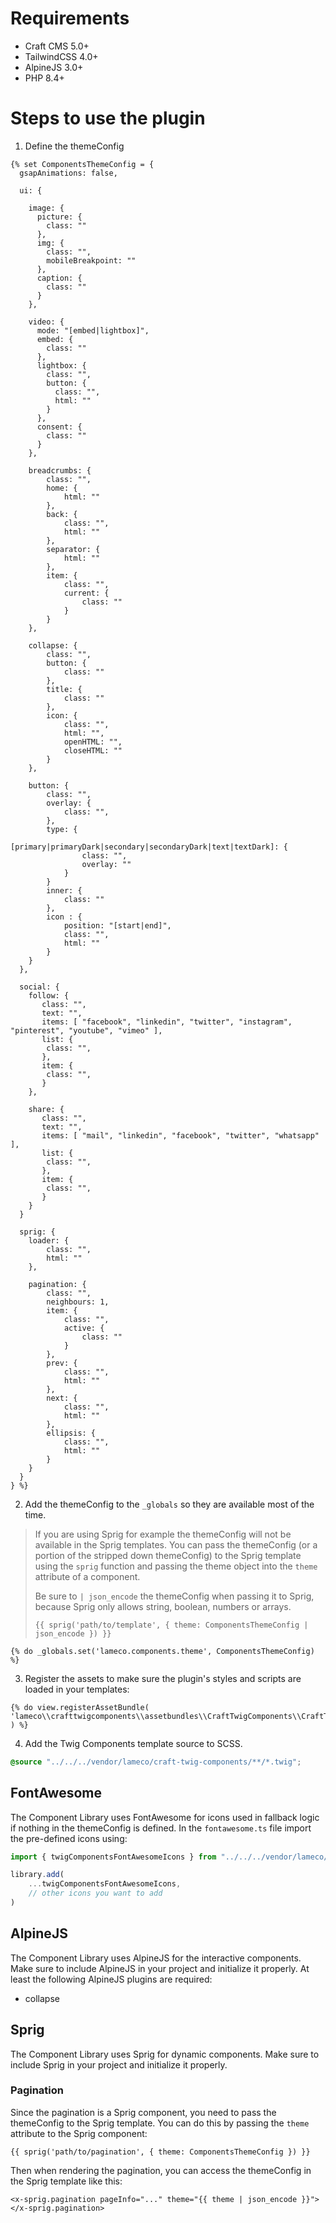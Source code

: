 # Requirements

- Craft CMS 5.0+
- TailwindCSS 4.0+
- AlpineJS 3.0+
- PHP 8.4+

# Steps to use the plugin

1. Define the themeConfig

```twig
{% set ComponentsThemeConfig = {
  gsapAnimations: false,
  
  ui: {

    image: {
      picture: {
        class: ""
      },
      img: {
        class: "",
        mobileBreakpoint: ""
      },
      caption: {
        class: ""
      }
    },
  
    video: {
      mode: "[embed|lightbox]",
      embed: {
        class: ""
      },
      lightbox: {
        class: "",
        button: {
          class: "",
          html: ""
        }
      },
      consent: {
        class: ""
      }
    },
    
    breadcrumbs: {
        class: "",
        home: {
            html: ""
        },
        back: {
            class: "",
            html: ""
        },
        separator: {
            html: ""
        },
        item: {
            class: "",
            current: {
                class: ""
            }
        }
    },
    
    collapse: {
        class: "",
        button: {
            class: ""
        },
        title: {
            class: ""
        },
        icon: {
            class: "",
            html: "",
            openHTML: "",
            closeHTML: ""
        }
    },
    
    button: {
        class: "",
        overlay: {
            class: "",
        },
        type: {
            [primary|primaryDark|secondary|secondaryDark|text|textDark]: {
                class: "",
                overlay: ""
            }        
        }
        inner: {
            class: ""
        },
        icon : {
            position: "[start|end]",
            class: "",
            html: ""
        }
    }
  },
  
  social: {
    follow: {
       class: "",
       text: "",
       items: [ "facebook", "linkedin", "twitter", "instagram", "pinterest", "youtube", "vimeo" ],
       list: {
        class: "",
       },
       item: {
        class: "",
       }
    },
    
    share: {
       class: "",
       text: "",
       items: [ "mail", "linkedin", "facebook", "twitter", "whatsapp" ],
       list: {
        class: "",
       },
       item: {
        class: "",
       }
    }
  }
  
  sprig: {
    loader: {
        class: "",
        html: ""
    },
    
    pagination: {
        class: "",
        neighbours: 1,
        item: {
            class: "",
            active: {
                class: ""
            }
        },
        prev: {
            class: "",
            html: ""
        },
        next: {
            class: "",
            html: ""
        },
        ellipsis: {
            class: "",
            html: ""
        }
    }
  }
} %}
```

2. Add the themeConfig to the `_globals` so they are available most of the time. 

> If you are using Sprig for example the themeConfig will not be available in the Sprig templates. You can pass the themeConfig (or a portion of the stripped down themeConfig) to the Sprig template using the `sprig` function and passing the theme object into the `theme` attribute of a component.
> 
> Be sure to `| json_encode` the themeConfig when passing it to Sprig, because Sprig only allows string, boolean, numbers or arrays.
> 
> ```twig
> {{ sprig('path/to/template', { theme: ComponentsThemeConfig | json_encode }) }}

```twig
{% do _globals.set('lameco.components.theme', ComponentsThemeConfig) %}
```

3. Register the assets to make sure the plugin's styles and scripts are loaded in your templates:

```twig
{% do view.registerAssetBundle(
'lameco\\crafttwigcomponents\\assetbundles\\CraftTwigComponents\\CraftTwigComponentsAsset'
) %}
```

4. Add the Twig Components template source to SCSS.

```scss
@source "../../../vendor/lameco/craft-twig-components/**/*.twig";
```

## FontAwesome

The Component Library uses FontAwesome for icons used in fallback logic if nothing in the themeConfig is defined.
In the `fontawesome.ts` file import the pre-defined icons using:
```js 
import { twigComponentsFontAwesomeIcons } from "../../../vendor/lameco/craft-twig-components/src/assets/ts/fontAwesome";

library.add(
    ...twigComponentsFontAwesomeIcons,
    // other icons you want to add
)
```

## AlpineJS

The Component Library uses AlpineJS for the interactive components. Make sure to include AlpineJS in your project and initialize it properly.
At least the following AlpineJS plugins are required:
- collapse

## Sprig

The Component Library uses Sprig for dynamic components. Make sure to include Sprig in your project and initialize it properly.

### Pagination

Since the pagination is a Sprig component, you need to pass the themeConfig to the Sprig template. You can do this by passing the `theme` attribute to the Sprig component:

```twig
{{ sprig('path/to/pagination', { theme: ComponentsThemeConfig }) }}
```

Then when rendering the pagination, you can access the themeConfig in the Sprig template like this:

```twig
<x-sprig.pagination pageInfo="..." theme="{{ theme | json_encode }}"></x-sprig.pagination>
```
